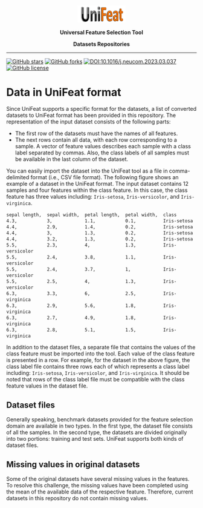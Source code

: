  <div align="center" width="100px"> 
     <a href="https://unifeat.github.io/"><img src="https://raw.githubusercontent.com/UniFeat/UniFeat.github.io/main/images/logo.png" alt="logo" width="25%" /></a>
     <p font-size="300px"><b>Universal Feature Selection Tool</b></p> 
     <p font-size="100px"><b>Datasets Repositories</b></p> 
 </div>
 
 ----
[![GitHub stars](https://img.shields.io/github/stars/UniFeat/data)](https://github.com/UniFeat/data/stargazers)
[![GitHub forks](https://img.shields.io/github/forks/UniFeat/data)](https://github.com/UniFeat/data/network)
[![DOI:10.1016/j.neucom.2023.03.037](https://zenodo.org/badge/DOI/10.1016/j.neucom.2023.03.037.svg)](https://doi.org/10.1016/j.neucom.2023.03.037)
[![GitHub license](https://img.shields.io/github/license/UniFeat/data)](https://github.com/UniFeat/data/blob/main/LICENSE)

# Data in UniFeat format

Since UniFeat supports a specific format for the datasets, a list of converted datasets to UniFeat format has been provided in this repository. The representation of the input dataset consists of the following parts:

- The first row of the datasets must have the names of all features. 
- The next rows contain all data, with each row corresponding to a sample. A vector of feature values describes each sample with a class label separated by commas. Also, the class labels of all samples must be available in the last column of the dataset.


You can easily import the dataset into the UniFeat tool as a file in comma-delimited format (i.e., CSV file format). The following figure shows an example of a dataset in the UniFeat format. The input dataset contains 12 samples and four features within the class feature. In this case, the class feature has three values including: `Iris-setosa`, `Iris-versicolor`, and `Iris-virginica`.

```
sepal length,  sepal width,  petal length,  petal width,  class
4.3,           3,            1.1,           0.1,          Iris-setosa
4.4,           2.9,          1.4,           0.2,          Iris-setosa
4.4,           3,            1.3,           0.2,          Iris-setosa
4.4,           3.2,          1.3,           0.2,          Iris-setosa
5.5,           2.3,          4,             1.3,          Iris-versicolor
5.5,           2.4,          3.8,           1.1,          Iris-versicolor
5.5,           2.4,          3.7,           1,            Iris-versicolor
5.5,           2.5,          4,             1.3,          Iris-versicolor
6.3,           3.3,          6,             2.5,          Iris-virginica
6.3,           2.9,          5.6,           1.8,          Iris-virginica
6.3,           2.7,          4.9,           1.8,          Iris-virginica
6.3,           2.8,          5.1,           1.5,          Iris-virginica
```

In addition to the dataset files, a separate file that contains the values of the class feature must be imported into the tool. Each value of the class feature is presented in a row. For example, for the dataset in the above figure, the class label file contains three rows each of which represents a class label including: `Iris-setosa`, `Iris-versicolor`, and `Iris-virginica`. It should be noted that rows of the class label file must be compatible with the class feature values in the dataset file.

## Dataset files
Generally speaking, benchmark datasets provided for the feature selection domain are available in two types. In the first type, the dataset file consists of all the samples. In the second type, the datasets are divided originally into two portions: training and test sets. UniFeat supports both kinds of dataset files.

## Missing values in original datasets
Some of the original datasets have several missing values in the features. To resolve this challenge, the missing values have been completed using the mean of the available data of the respective feature. Therefore, current datasets in this repository do not contain missing values.
